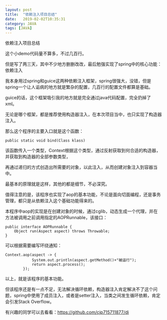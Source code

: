 ```yaml
---
layout: post
title:  "依赖注入项目总结"
date:   2019-02-02T10:35:31
category: JAVA
tags: [JAVA]
---
```


依赖注入项目总结

<p>这个小demo代码量不算多，不过几百行。</p><p>但是写了两三天，其中不少地方删删改改，最后勉强实现了spring中的核心功能：依赖注入</p><p>我本身用过spring和guice这两种依赖注入框架，spring很强大，没错，但是spring一个让人诟病的地方就是繁杂的配置，几百行的配置文件都算是基础。</p><p>guice的话，这个框架吸引我的地方就是完全通过java代码配置，完全扔掉了xml。</p><p>无论是哪个框架，都是推荐使用构造器注入，在本次项目当中，也只实现了构造器注入。</p><p>那么这个程序的主要入口就是这个函数：</p><pre><code>public static void bind(Class klass)</code></pre><p>该函数传入一个类型，Context根据这个类型，通过反射获取到何合适的构造器，并获取到构造器的全部参数类型，</p><p>再通过递归的方式创造出所需要的对象，以此注入，从而创建对象注入到容器当中。</p><p>最基本的原理就是这样，其他的都是细节，不必深究。</p><p>值得注意的是，该程序也实现了aop的基本功能，不论是面向切面编程，还是事务管理，都只是从依赖注入这个基础功能得来的。</p><p>本程序中aop的实现是在创建对象的时候，通过cglib，动态生成一个代理，并在方法被调用之前调用指定的AOPRunnable，该接口：</p><pre><code>public interface AOPRunnable {<br>    Object run(Aspect aspect) throws Throwable;<br>}</code></pre><p>可以根据需要编写环绕通知：</p><pre><code>Context.aop(aspect -&gt; {<br>            System.out.println(aspect.getMethod()+"被运行");<br>            return aspect.process();<br>        });</code></pre><p>以上，就是该程序的基本功能。</p><p>但该程序还是有一点不足，无法解决循环依赖，构造器注入肯定解决不了这个问题，spring中使用了成员注入，或者是setter注入，当类之间发生循环依赖，肯定会引发Stack Overflow。</p><p>有兴趣的同学可以去看看：<a href="https://github.com/cjp715711877/di" target="_blank" style="background-color: rgb(255, 255, 255);">https://github.com/cjp715711877/di</a></p><style>
<!--
 /* Font Definitions */
 @font-face
	{font-family:Helvetica;
	panose-1:2 11 6 4 2 2 2 2 2 4;
	mso-font-charset:0;
	mso-generic-font-family:swiss;
	mso-font-pitch:variable;
	mso-font-signature:-536858881 -1073711013 9 0 511 0;}
@font-face
	{font-family:"Cambria Math";
	panose-1:2 4 5 3 5 4 6 3 2 4;
	mso-font-charset:0;
	mso-generic-font-family:roman;
	mso-font-pitch:variable;
	mso-font-signature:3 0 0 0 1 0;}
@font-face
	{font-family:等线;
	panose-1:2 1 6 0 3 1 1 1 1 1;
	mso-font-alt:DengXian;
	mso-font-charset:134;
	mso-generic-font-family:auto;
	mso-font-pitch:variable;
	mso-font-signature:-1610612033 953122042 22 0 262159 0;}
@font-face
	{font-family:"\@等线";
	panose-1:2 1 6 0 3 1 1 1 1 1;
	mso-font-charset:134;
	mso-generic-font-family:auto;
	mso-font-pitch:variable;
	mso-font-signature:-1610612033 953122042 22 0 262159 0;}
 /* Style Definitions */
 p.MsoNormal, li.MsoNormal, div.MsoNormal
	{mso-style-unhide:no;
	mso-style-qformat:yes;
	mso-style-parent:"";
	margin:0cm;
	margin-bottom:.0001pt;
	text-align:justify;
	text-justify:inter-ideograph;
	mso-pagination:none;
	font-size:10.5pt;
	mso-bidi-font-size:11.0pt;
	font-family:等线;
	mso-ascii-font-family:等线;
	mso-ascii-theme-font:minor-latin;
	mso-fareast-font-family:等线;
	mso-fareast-theme-font:minor-fareast;
	mso-hansi-font-family:等线;
	mso-hansi-theme-font:minor-latin;
	mso-bidi-font-family:"Times New Roman";
	mso-bidi-theme-font:minor-bidi;
	mso-font-kerning:1.0pt;}
.MsoChpDefault
	{mso-style-type:export-only;
	mso-default-props:yes;
	font-family:等线;
	mso-bidi-font-family:"Times New Roman";
	mso-bidi-theme-font:minor-bidi;}
 /* Page Definitions */
 @page
	{mso-page-border-surround-header:no;
	mso-page-border-surround-footer:no;}
@page WordSection1
	{size:612.0pt 792.0pt;
	margin:72.0pt 90.0pt 72.0pt 90.0pt;
	mso-header-margin:36.0pt;
	mso-footer-margin:36.0pt;
	mso-paper-source:0;}
div.WordSection1
	{page:WordSection1;}
-->
</style>
